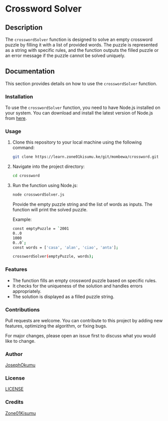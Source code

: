# Crossword Solver

## Description
The `crosswordSolver` function is designed to solve an empty crossword puzzle by filling it with a list of provided words. The puzzle is represented as a string with specific rules, and the function outputs the filled puzzle or an error message if the puzzle cannot be solved uniquely.

## Documentation
This section provides details on how to use the `crosswordSolver` function.

### Installation
To use the `crosswordSolver` function, you need to have Node.js installed on your system. You can download and install the latest version of Node.js from [here](https://nodejs.org/).

### Usage
1. Clone this repository to your local machine using the following command:
    ```bash
    git clone https://learn.zone01kisumu.ke/git/mombewa/crossword.git
    ```
2. Navigate into the project directory:
    ```bash
    cd crossword
    ```
3. Run the function using Node.js:
    ```bash
    node crosswordSolver.js
    ```
    Provide the empty puzzle string and the list of words as inputs. The function will print the solved puzzle.

    Example:
    ```bash
    const emptyPuzzle = `2001
    0..0
    1000
    0..0`;
    const words = ['casa', 'alan', 'ciao', 'anta'];

    crosswordSolver(emptyPuzzle, words);
    ```

### Features
- The function fills an empty crossword puzzle based on specific rules.
- It checks for the uniqueness of the solution and handles errors appropriately.
- The solution is displayed as a filled puzzle string.


### Contributions
Pull requests are welcome. You can contribute to this project by adding new features, optimizing the algorithm, or fixing bugs.

For major changes, please open an issue first to discuss what you would like to change.

### Author
[JosephOkumu](https://github.com/JosephOkumu)

### License
[LICENSE](./LICENSE)


### Credits
[Zone01Kisumu](https://www.zone01kisumu.ke/)